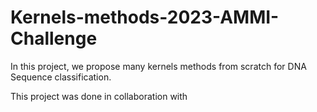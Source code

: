 # Kernels-methods-2023-AMMI-Challenge
In this project, we propose many kernels methods from scratch for DNA Sequence classification.

This project was done in collaboration with 
